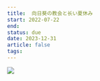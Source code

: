 ```yaml
---
title:  向日葵の教会と长い夏休み
start: 2022-07-22
end: 
status: due
date: 2023-12-31
article: false
tags: 
---
```


![](http://oss.naglfar28.com/naglfar28/202312312312490.png)


